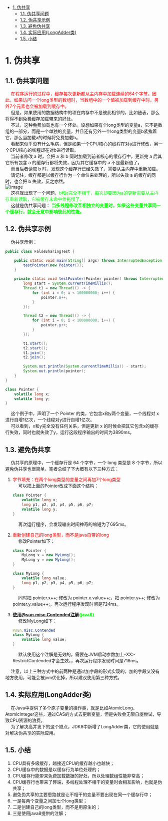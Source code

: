 
<!-- TOC -->

- [1. 伪共享](#1-伪共享)
    - [1.1. 伪共享问题](#11-伪共享问题)
    - [1.2. 伪共享示例](#12-伪共享示例)
    - [1.3. 避免伪共享](#13-避免伪共享)
    - [1.4. 实际应用(LongAdder类)](#14-实际应用longadder类)
    - [1.5. 小结](#15-小结)

<!-- /TOC -->

# 1. 伪共享
<!-- 
https://blog.csdn.net/qq_28119741/article/details/102815659
-->

## 1.1. 伪共享问题
&emsp; <font color = "red">在程序运行的过程中，缓存每次更新都从主内存中加载连续的64个字节。因此，如果访问一个long类型的数组时，当数组中的一个值被加载到缓存中时，另外7个元素也会被加载到缓存中。</font>  
&emsp; 但是，如果使用的数据结构中的项在内存中不是彼此相邻的，比如链表，那么将得不到免费缓存加载带来的好处。  
&emsp; 不过，这种免费加载也有一个坏处。设想如果有个long类型的变量a，它不是数组的一部分，而是一个单独的变量，并且还有另外一个long类型的变量b紧挨着它，那么当加载a的时候将免费加载b。  
&emsp; 看起来似乎没有什么毛病，但是如果一个CPU核心的线程在对a进行修改，另一个CPU核心的线程却在对b进行读取。  
&emsp; 当前者修改 a 时，会把 a 和 b 同时加载到前者核心的缓存行中，更新完 a 后其它所有包含 a 的缓存行都将失效，因为其它缓存中的 a 不是最新值了。  
&emsp; 而当后者读取 b 时，发现这个缓存行已经失效了，需要从主内存中重新加载。  
&emsp; 请记住，缓存都是以缓存行作为一个单位来处理的，所以失效 a 的缓存的同时，也会把 b 失效，反之亦然。  
![image](https://gitee.com/wt1814/pic-host/raw/master/images/java/concurrent/multi-52.png)  
&emsp; 这样就出现了一个问题，<font color = "lime">b和a完全不相干，每次却要因为a的更新需要从主内存重新读取，它被缓存未命中给拖慢了。</font>  
&emsp; 这就是伪共享问题： **<font color = "lime">当多线程修改互相独立的变量时，如果这些变量共享同一个缓存行，就会无意中影响彼此的性能。</font>**  

## 1.2. 伪共享示例  
&emsp; 伪共享示例：  

```java
public class FalseSharingTest {

    public static void main(String[] args) throws InterruptedException {
        testPointer(new Pointer());
    }

    private static void testPointer(Pointer pointer) throws InterruptedException {
        long start = System.currentTimeMillis();
        Thread t1 = new Thread(() -> {
            for (int i = 0; i < 100000000; i++) {
                pointer.x++;
            }
        });

        Thread t2 = new Thread(() -> {
            for (int i = 0; i < 100000000; i++) {
                pointer.y++;
            }
        });

        t1.start();
        t2.start();
        t1.join();
        t2.join();

        System.out.println(System.currentTimeMillis() - start);
        System.out.println(pointer);
    }
}

class Pointer {
    volatile long x;
    volatile long y;
}
```
&emsp; 这个例子中，声明了一个 Pointer 的类，它包含x和y两个变量，一个线程对 x 进行自增1亿次，一个线程对y进行自增1亿次。  
&emsp; 可以看到，x和y完全没有任何关系，但是更新 x 的时候会把其它包含x的缓存行失效，同时也就失效了y，运行这段程序输出的时间为3890ms。  

## 1.3. 避免伪共享  
&emsp; 伪共享的原理中，一个缓存行是 64 个字节，一个 long 类型是 8 个字节，所以避免伪共享也很简单，笔者总结了下大概有以下三种方式：

1. <font color = "red">字节填充：在两个long类型的变量之间再加7个long类型</font>  
    &emsp; 可以把上面的Pointer改成下面这个结构：

    ```java
    class Pointer {
        volatile long x;
        long p1, p2, p3, p4, p5, p6, p7;
        volatile long y;
    }
    ```
    &emsp; 再次运行程序，会发现输出时间神奇的缩短为了695ms。

2. <font color = "red">重新创建自己的long类型，而不是java自带的long</font>  
    &emsp; 修改Pointer如下：

    ```java
    class Pointer {
        MyLong x = new MyLong();
        MyLong y = new MyLong();
    }

    class MyLong {
        volatile long value;
        long p1, p2, p3, p4, p5, p6, p7;
    }
    ```
    &emsp; 同时把 pointer.x++; 修改为 pointer.x.value++;，把 pointer.y++; 修改为 pointer.y.value++;，再次运行程序发现时间是724ms。  
3. **<font color = "lime">使用@sun.misc.Contended注解(java8)</font>**  
    &emsp; 修改MyLong如下：

    ```java
    @sun.misc.Contended
    class MyLong {
        volatile long value;
    }
    ```
    &emsp; 默认使用这个注解是无效的，需要在JVM启动参数加上-XX:-RestrictContended才会生效，，再次运行程序发现时间是718ms。  

&emsp; 注意，以上三种方式中的前两种是通过加字段的形式实现的，加的字段又没有地方使用，可能会被jvm优化掉，所以建议使用第三种方式。  

## 1.4. 实际应用(LongAdder类)
&emsp; 在Java中提供了多个原子变量的操作类，就是比如AtomicLong、AtomicInteger这些，通过CAS的方式去更新变量，但是失败会无限自旋尝试，导致CPU资源的浪费。  
&emsp; 为了解决高并发下的这个缺点，JDK8中新增了LongAdder类，它的使用就是对解决伪共享的实际应用。  

## 1.5. 小结  
1. CPU具有多级缓存，越接近CPU的缓存越小也越快；  
2. CPU缓存中的数据是以缓存行为单位处理的；  
3. CPU缓存行能带来免费加载数据的好处，所以处理数组性能非常高；  
4. CPU缓存行也带来了弊端，多线程处理不相干的变量时会相互影响，也就是伪共享；  
5. 避免伪共享的主要思路就是让不相干的变量不要出现在同一个缓存行中；  
6. 一是每两个变量之间加七个long类型；  
7. 二是创建自己的long类型，而不是用原生的；  
8. 三是使用java8提供的注解；  

